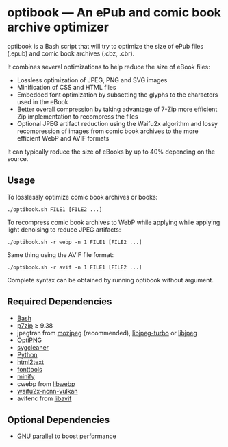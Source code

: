 # optibook — An ePub and comic book archive optimizer

optibook is a Bash script that will try to optimize the size of ePub files (.epub) and comic book archives (.cbz, .cbr).

It combines several optimizations to help reduce the size of eBook files:
* Lossless optimization of JPEG, PNG and SVG images
* Minification of CSS and HTML files
* Embedded font optimization by subsetting the glyphs to the characters used in the eBook
* Better overall compression by taking advantage of 7-Zip more efficient Zip implementation to recompress the files
* Optional JPEG artifact reduction using the Waifu2x algorithm and lossy recompression of images from comic book archives to the more efficient WebP and AVIF formats

It can typically reduce the size of eBooks by up to 40% depending on the source.

## Usage

To losslessly optimize comic book archives or books:
```
./optibook.sh FILE1 [FILE2 ...]
```

To recompress comic book archives to WebP while applying while applying light denoising to reduce JPEG artifacts:
```
./optibook.sh -r webp -n 1 FILE1 [FILE2 ...]
```

Same thing using the AVIF file format:
```
./optibook.sh -r avif -n 1 FILE1 [FILE2 ...]
```

Complete syntax can be obtained by running optibook without argument.


## Required Dependencies

* [Bash](https://www.gnu.org/software/bash)
* [p7zip](http://p7zip.sourceforge.net) ≥ 9.38
* jpegtran from [mozjpeg](https://github.com/mozilla/mozjpeg) (recommended), [libjpeg-turbo](https://libjpeg-turbo.org/) or [libjpeg](https://www.ijg.org/)
* [OptiPNG](http://optipng.sourceforge.net)
* [svgcleaner](https://github.com/RazrFalcon/svgcleaner)
* [Python](https://www.python.org)
* [html2text](https://pypi.python.org/pypi/html2text)
* [fonttools](https://github.com/fonttools/fonttools)
* [minify](https://github.com/tdewolff/minify)
* cwebp from [libwebp](https://chromium.googlesource.com/webm/libwebp/)
* [waifu2x-ncnn-vulkan](https://github.com/nihui/waifu2x-ncnn-vulkan)
* avifenc from [libavif](https://github.com/AOMediaCodec/libavif)


## Optional Dependencies

* [GNU parallel](http://www.gnu.org/software/parallel/) to boost performance
